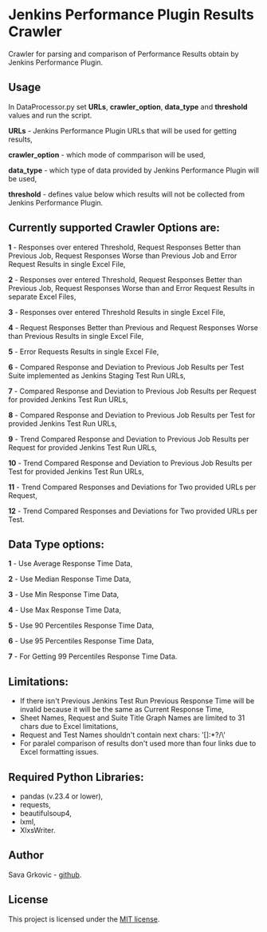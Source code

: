 # Jenkins Performance Plugin Results Crawler

Crawler for parsing and comparison of Performance Results obtain by Jenkins Performance Plugin.

## Usage

In DataProcessor.py set **URLs**, **crawler_option**, **data_type** and **threshold** values and run the script. 

**URLs** - Jenkins Performance Plugin URLs that will be used for getting results,

**crawler_option** - which mode of commparison will be used,

**data_type** - which type of data provided by Jenkins Performance Plugin will be used,

**threshold** - defines value below which results will not be collected from Jenkins Performance Plugin.

## Currently supported Crawler Options are:
        
 **1** - Responses over entered Threshold, Request Responses Better than Previous Job, 
            Request Responses Worse than Previous Job and Error Request Results in single Excel File,
                
 **2** - Responses over entered Threshold, Request Responses Better than Previous Job, 
            Request Responses Worse than and Error Request Results in separate Excel Files,
                
 **3** - Responses over entered Threshold Results in single Excel File,
            
 **4** - Request Responses Better than Previous and Request Responses Worse than Previous Results in single Excel File,
            
 **5** - Error Requests Results in single Excel File,
            
 **6** - Compared Response and Deviation to Previous Job Results per Test Suite implemented as Jenkins Staging Test Run URLs,
            
 **7** - Compared Response and Deviation to Previous Job Results per Request for provided Jenkins Test Run URLs,
        
 **8** - Compared Response and Deviation to Previous Job Results per Test for provided Jenkins Test Run URLs,
        
 **9** - Trend Compared Response and Deviation to Previous Job Results per Request for provided Jenkins Test Run URLs,
        
 **10** - Trend Compared Response and Deviation to Previous Job Results per Test for provided Jenkins Test Run URLs,
        
 **11** - Trend Compared Responses and Deviations for Two provided URLs per Request,
        
 **12** - Trend Compared Responses and Deviations for Two provided URLs per Test.
        
        
## Data Type options:
        
 **1** - Use Average Response Time Data,
        
 **2** - Use Median Response Time Data,
        
 **3** - Use Min Response Time Data,
        
 **4** - Use Max Response Time Data,
        
 **5** - Use 90 Percentiles Response Time Data,
        
 **6** - Use 95 Percentiles Response Time Data,
        
 **7** - For Getting 99 Percentiles Response Time Data.
        
## Limitations:
   
*  If there isn't Previous Jenkins Test Run Previous Response Time will be invalid because it will be the same as Current Response Time,
*  Sheet Names, Request and Suite Title Graph Names are limited to 31 chars due to Excel limitations,
*  Request and Test Names shouldn't contain next chars: '[]:*?/\\'
*  For paralel comparison of results don't used more than four links due to Excel formatting issues.
        
## Required Python Libraries:
   
* pandas (v.23.4 or lower),
* requests,
* beautifulsoup4,
* lxml,
* XlxsWriter.
        
## Author

Sava Grkovic - [github](https://github.com/savagrk).

## License

This project is licensed under the [MIT license](/LICENSE).
